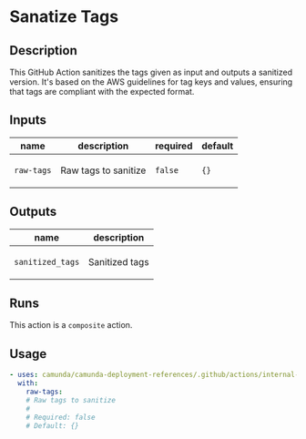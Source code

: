 # Sanatize Tags

## Description

This GitHub Action sanitizes the tags given as input and outputs a sanitized version. It's based on the AWS guidelines for tag keys and values, ensuring that tags are compliant with the expected format.


## Inputs

| name | description | required | default |
| --- | --- | --- | --- |
| `raw-tags` | <p>Raw tags to sanitize</p> | `false` | `{}` |


## Outputs

| name | description |
| --- | --- |
| `sanitized_tags` | <p>Sanitized tags</p> |


## Runs

This action is a `composite` action.

## Usage

```yaml
- uses: camunda/camunda-deployment-references/.github/actions/internal-sanatize-tags@main
  with:
    raw-tags:
    # Raw tags to sanitize
    #
    # Required: false
    # Default: {}
```
